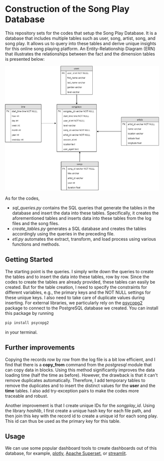# Construction of the **Song Play Database**

This repository sets for the codes that setup the Song Play Database. It is a database that includes multiple tables such as user, song, artist, song, and song play. It allows us to query into these tables and derive unique insights for this online song playing platform. An Entity-Relationship Diagram (ERN) that illustrates the relationships between the fact and the dimension tables is presented below:

![ERN diagram](https://github.com/flyersworder/udacity-data-model-project/blob/master/ERD.png)

As for the codes,

* *sql_queries.py* contains the SQL queries that generate the tables in the database and insert the data into these tables. Specifically, it creates the aforementioned tables and inserts data into these tables from the log files and the song files.
* *create_tables.py* generates a SQL database and creates the tables accordingly using the queries in the preceding file.
* *etl.py* automates the extract, transform, and load process using various functions and methods.

## Getting Started

The starting point is the queries. I simply write down the queries to create the tables and to insert the data into these tables, row by row. Since the codes to create the tables are already provided, these tables can easily be created. But for the table creation, I need to specify the constraints for different variables, e.g., the primary keys and the NOT NULL settings for these unique keys. I also need to take care of duplicate values during inserting. For external libraries, we particularly rely on the [psycopg2](https://pypi.org/project/psycopg2/) package to connect to the PostgreSQL database we created. You can install this package by running

```cmd
pip install psycopg2
```

in your terminal.

## Further improvements

Copying the records row by row from the log file is a bit low efficient, and I find that there is a **copy_from** command from the *postgresql* module that can copy data in blocks. Using this method significantly improves the data loading time (half the time as before). However, the drawback is that it can't remove duplicates automatically. Therefore, I add temporary tables to remove the duplicates and to insert the distinct values for the **user** and the **time** tables. I also add try-exception pairs to make the codes more traceable and robust.

Another improvement is that I create unique IDs for the *songplay_id*. Using the library *hashlib*, I first create a unique hash key for each file path, and then join this key with the record id to create a unique id for each song play. This id can thus be used as the primary key for this table.

## Usage

We can use some popular dashboard tools to create dashboards out of this database, for example, [plotly](https://plot.ly), [Apache Superset](https://superset.incubator.apache.org), or [streamlit](https://streamlit.io).

